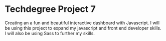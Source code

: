 # Techdegree Project 7

Creating an a fun and beautiful interactive dashboard with Javascript. I will be using this project to expand my javascript and front end developer skills. I will also be using Sass to further my skills.